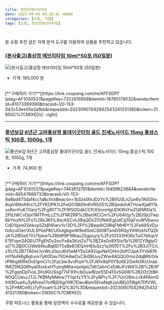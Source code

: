 ```yaml
---
title: 정관장에브리타임
date: 2023-09-03 04:29:42 +0800
categories: [쇼핑, 식품]
tags: [쇼핑, 정관장에브리타임]

---
```


본 쇼핑 추천 글은 자체 분석 도구를 이용하여 상품을 추천하고 있습니다.
### [(본사출고)홍삼정 에브리타임 10ml*50포 (50일분)](https://link.coupang.com/re/AFFSDP?lptag=AF1030537&pageKey=7322816958&itemId=18785179032&vendorItemId=81073369390&traceid=V0-153-042c53ee05e2afbb&requestid=20230907042942543241331380&token=31850C%7CMIXED)
![(본사출고)홍삼정 에브리타임 10ml*50포 (50일분)](https://ads-partners.coupang.com/image1/LcmFI_7qLXC5d1yILaoztb9wfNyraGTm9SNFO1W9IAU5cMWeeF3J6qahaD4Vnm9yGVyVy-nZ3Msi5zZYAIGtCqOH4fbWxAkKFrbcpXeUzNk-SdPk_1TGcTO23nIemBBLTABhVaJbUQWW6xWROwxSleb8AonPocrkKgJi-Qxv5GMCTrjtPrTXFXEQDiEZsaJAMgwIRHNrHyEKHzxYHA5tLrZCX3SUxx5qy6XRcWOFPwSER4zpKAYwtR_g6UvuG5EtgoYl7qgxtG7SAtcnJ1FvqQvMZwKpEWoYFHXar1y3VLJb)
- 가격: 165,000 원
<br>
[**구매하러 가기**](https://link.coupang.com/re/AFFSDP?lptag=AF1030537&pageKey=7322816958&itemId=18785179032&vendorItemId=81073369390&traceid=V0-153-042c53ee05e2afbb&requestid=20230907042942543241331380&token=31850C%7CMIXED){: .right}
<br>

---

### [풍년보감 6년근 고려홍삼정 올데이굿타임 골드 진세노사이드 15mg 홍삼스틱 100포, 1000g, 1개](https://link.coupang.com/re/AFFSDP?lptag=AF1030537&pageKey=7463612761&itemId=19459623684&vendorItemId=86547666733&traceid=V0-153-8a8bd475daf4cc1d&clickBeacon=1bSzsIXhJDzYs%2Bi1U0LnZun6y7A0l2hvAigV4MxK6rs%2FYKDPA%2FeQO3Bi0tn6VR5G5%2BQedohATHzwXja8Y1kuxKonYuKTGeiz%2Fg90T%2F9fSGGdkCCPJtSnmHgUDKWsYxiZQ6MIDa%2FtLtWCvDprl1MTPmLcZ%2FMI2RR%2BwrIKCCm%2FU64Vjy%2B20jU7wp6kYsizN%2Fo%2Bs3KFlL9xcASCvtJI8qQDzZ0VNAIEgUdCg10gFxuWVbwxsCdD1qzeGSAkvp5ZkBWiarv1v13D%2Ff%2Bwp9iC0RqFMH6Y%2Fe89SVDufxAzulOerrXULSPiioP8CU0uIgbgxiW9o65mCSII08TsmD5RQyYihWzkfsTQZkJA%2B0wE1Vz11pkw%2BbW9P166au2Sgpsyiy%2FzGI333HO6zTuiCNAqcVETtFiqm34QEUTFgEhDy2ocPx8a3KxtZx7%2BZAs0n8X5IxI1b%2B1ZYRglpOojT%2Bj0CGWe94kuBq6DT5sBe6OEQmHEIuSzz1u3l5f0T%2Fv%2B3JiTCrLz10J%2B7TA0eLIvrWsJ0qvJ6d1wMY5s2A92iguNe1OHm2bPO3pA3YVkKf9mYNuN8g8qtuvv7yK0Dav7IIOAAwDxCAi08UuvZWw4AQQU0mo2dqBRtrlVarPNhgI8IReDoDgmCi%2FpLbw3vvPrpV%2FJ6fx8qP0Y8z6E2QwN3RzUnabfNfZSNQ0Rhya0foxkxHTumqM6avqxilqmjTdtCpbnCsEdbJFzW4%2B%2B3P%2FgqnDpTvoL3Xs90USsg77sF81hcbOuwBIzeS5D413vSQ08l%2B2Oz3t8KN0QCUevJJTJL7KBMyNMnw7Y1qcfzYX%2FyBPry%2F7UnOBmJJX4PAimGfrK9OuaXu3yMvea17oifBjD6gOfIK7DwuBsm5EnsNqKzyuBEjG5RgA7DfVWL%2FHMCmELl7yPzoam%2FQ%3D%3D&requestid=20230907042942543241331380&token=31850C%7CMIXED)
![풍년보감 6년근 고려홍삼정 올데이굿타임 골드 진세노사이드 15mg 홍삼스틱 100포, 1000g, 1개](https://ads-partners.coupang.com/image1/Xv1K3dU16CyAarY1XsOmIJwgCkCW11rPk8gKOOyjYsG8Z9XAJagZ2CBA91t8WaaMAbvj5FdPykcR0rKMKsBaISaUzm2vAQ4IBEWE6VXm9dadEoJNYg1LTBF8CIxQ-bDDwwW_Aggo__SMoI5uNLb28SsWLfpKKlj_AwOnrUbtaasoQVU9hcQuoGt3maWJegi0RtWbmZyZsPt_1C9V7lRufViqn9MSW-5407fzxcuStyevnWpM815AuGCyDlIUhSja5NBTvhAgjcmHJq_KpDsJ8xQxWQTdrA==)
- 가격: 74,900 원
<br>
[**구매하러 가기**](https://link.coupang.com/re/AFFSDP?lptag=AF1030537&pageKey=7463612761&itemId=19459623684&vendorItemId=86547666733&traceid=V0-153-8a8bd475daf4cc1d&clickBeacon=1bSzsIXhJDzYs%2Bi1U0LnZun6y7A0l2hvAigV4MxK6rs%2FYKDPA%2FeQO3Bi0tn6VR5G5%2BQedohATHzwXja8Y1kuxKonYuKTGeiz%2Fg90T%2F9fSGGdkCCPJtSnmHgUDKWsYxiZQ6MIDa%2FtLtWCvDprl1MTPmLcZ%2FMI2RR%2BwrIKCCm%2FU64Vjy%2B20jU7wp6kYsizN%2Fo%2Bs3KFlL9xcASCvtJI8qQDzZ0VNAIEgUdCg10gFxuWVbwxsCdD1qzeGSAkvp5ZkBWiarv1v13D%2Ff%2Bwp9iC0RqFMH6Y%2Fe89SVDufxAzulOerrXULSPiioP8CU0uIgbgxiW9o65mCSII08TsmD5RQyYihWzkfsTQZkJA%2B0wE1Vz11pkw%2BbW9P166au2Sgpsyiy%2FzGI333HO6zTuiCNAqcVETtFiqm34QEUTFgEhDy2ocPx8a3KxtZx7%2BZAs0n8X5IxI1b%2B1ZYRglpOojT%2Bj0CGWe94kuBq6DT5sBe6OEQmHEIuSzz1u3l5f0T%2Fv%2B3JiTCrLz10J%2B7TA0eLIvrWsJ0qvJ6d1wMY5s2A92iguNe1OHm2bPO3pA3YVkKf9mYNuN8g8qtuvv7yK0Dav7IIOAAwDxCAi08UuvZWw4AQQU0mo2dqBRtrlVarPNhgI8IReDoDgmCi%2FpLbw3vvPrpV%2FJ6fx8qP0Y8z6E2QwN3RzUnabfNfZSNQ0Rhya0foxkxHTumqM6avqxilqmjTdtCpbnCsEdbJFzW4%2B%2B3P%2FgqnDpTvoL3Xs90USsg77sF81hcbOuwBIzeS5D413vSQ08l%2B2Oz3t8KN0QCUevJJTJL7KBMyNMnw7Y1qcfzYX%2FyBPry%2F7UnOBmJJX4PAimGfrK9OuaXu3yMvea17oifBjD6gOfIK7DwuBsm5EnsNqKzyuBEjG5RgA7DfVWL%2FHMCmELl7yPzoam%2FQ%3D%3D&requestid=20230907042942543241331380&token=31850C%7CMIXED)


쿠팡 파트너스 활동을 통해 일정액의 수수료를 제공받을 수 있습니다.
